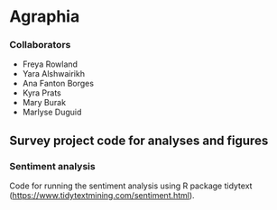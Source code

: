 # Agraphia

### Collaborators
- Freya Rowland
- Yara Alshwairikh
- Ana Fanton Borges
- Kyra Prats
- Mary Burak
- Marlyse Duguid

## Survey project code for analyses and figures

### Sentiment analysis
Code for running the sentiment analysis using R package tidytext (https://www.tidytextmining.com/sentiment.html).
